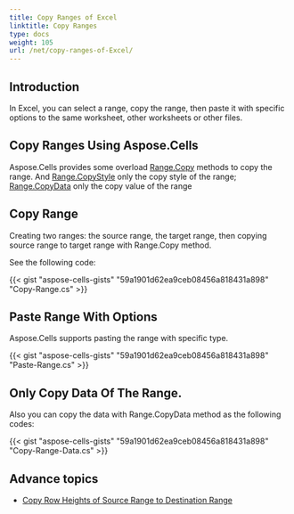 ```yaml
---
title: Copy Ranges of Excel
linktitle: Copy Ranges
type: docs
weight: 105
url: /net/copy-ranges-of-Excel/
---
```


## **Introduction**

In Excel, you can select a range, copy the range, then paste it with specific options to the same worksheet, other worksheets or other files.

## **Copy Ranges Using Aspose.Cells**

Aspose.Cells provides some overload [Range.Copy](https://reference.aspose.com/cells/net/aspose.cells/range/copy/#copy) methods to copy the range.
And [Range.CopyStyle](https://reference.aspose.com/cells/net/aspose.cells/range/copystyle/) only the copy style of the range; [Range.CopyData](https://reference.aspose.com/cells/net/aspose.cells/range/copydata/) only the copy value of the range

## **Copy Range**

Creating two ranges: the source range, the target range, then copying source range to target range with Range.Copy method.

See the following code:

{{< gist "aspose-cells-gists" "59a1901d62ea9ceb08456a818431a898" "Copy-Range.cs" >}}

## **Paste Range With Options**

Aspose.Cells supports pasting the range with specific type.

{{< gist "aspose-cells-gists" "59a1901d62ea9ceb08456a818431a898" "Paste-Range.cs" >}}

## **Only Copy Data Of The Range.**
Also you can copy the data with Range.CopyData method as the following codes:

{{< gist "aspose-cells-gists" "59a1901d62ea9ceb08456a818431a898" "Copy-Range-Data.cs" >}}

## **Advance topics**
- [Copy Row Heights of Source Range to Destination Range](/cells/net/copy-row-heights-of-source-range-to-destination-range/)


